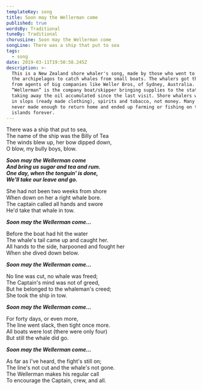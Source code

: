 ```yaml
---
templateKey: song
title: Soon may the Wellerman come
published: true
wordsBy: Traditional
tuneBy: Traditional
chorusLine: Soon may the Wellerman come
songLine: There was a ship that put to sea
tags:
  - song
date: 2019-03-11T19:50:58.245Z
description: >-
  This is a New Zealand shore whaler's song, made by those who went to live on
  the archipelagos to catch whales from small boats. The whalers got their stake
  from agents of big companies like Weller Bros, of Sydney, Australia. The
  “Wellerman” is the company boat/skipper bringing supplies to the stations, and
  taking away the oil accumulated since the last visit. Shore whalers were paid
  in slops (ready made clothing), spirits and tobacco, not money. Many of them
  never made enough to return home and ended up farming or fishing on the little
  islands forever.
---
```

There was a ship that put to sea, \
The name of the ship was the Billy of Tea \
The winds blew up, her bow dipped down, \
O blow, my bully boys, blow.

***Soon may the Wellerman come*** \
***And bring us sugar and tea and rum.*** \
***One day, when the tonguin' is done,*** \
***We'll take our leave and go.***

She had not been two weeks from shore \
When down on her a right whale bore. \
The captain called all hands and swore \
He'd take that whale in tow. 

***Soon may the Wellerman come...***

Before the boat had hit the water \
The whale's tail came up and caught her. \
All hands to the side, harpooned and fought her \
When she dived down below. 

***Soon may the Wellerman come...***

No line was cut, no whale was freed; \
The Captain's mind was not of greed, \
But he belonged to the whaleman's creed; \
She took the ship in tow. 

***Soon may the Wellerman come...***

For forty days, or even more, \
The line went slack, then tight once more. \
All boats were lost (there were only four) \
But still the whale did go. 

***Soon may the Wellerman come...***

As far as I've heard, the fight's still on; \
The line's not cut and the whale's not gone. \
The Wellerman makes his regular call \
To encourage the Captain, crew, and all.
